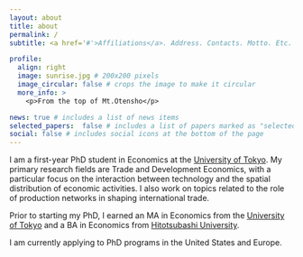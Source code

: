 ```yaml
---
layout: about
title: about
permalink: /
subtitle: <a href='#'>Affiliations</a>. Address. Contacts. Motto. Etc.

profile:
  align: right
  image: sunrise.jpg # 200x200 pixels
  image_circular: false # crops the image to make it circular
  more_info: >
    <p>From the top of Mt.Otensho</p>

news: true # includes a list of news items
selected_papers:  false # includes a list of papers marked as "selected={true}"
social: false # includes social icons at the bottom of the page
---
```


I am a first-year PhD student in Economics at the [University of Tokyo](https://www.e.u-tokyo.ac.jp/index-e.html). My primary research fields are Trade and Development Economics, with a particular focus on the interaction between technology and the spatial distribution of economic activities. I also work on topics related to the role of production networks in shaping international trade.

Prior to starting my PhD, I earned an MA in Economics from the [University of Tokyo](https://www.e.u-tokyo.ac.jp/index-e.html) and a BA in Economics from [Hitotsubashi University](https://www.econ.hit-u.ac.jp/eng/).

I am currently applying to PhD programs in the United States and Europe.

<!-- Write your biography here. Tell the world about yourself. Link to your favorite [subreddit](http://reddit.com). You can put a picture in, too. The code is already in, just name your picture `prof_pic.jpg` and put it in the `img/` folder.

Put your address / P.O. box / other info right below your picture. You can also disable any of these elements by editing `profile` property of the YAML header of your `_pages/about.md`. Edit `_bibliography/papers.bib` and Jekyll will render your [publications page](/al-folio/publications/) automatically.

Link to your social media connections, too. This theme is set up to use [Font Awesome icons](https://fontawesome.com/) and [Academicons](https://jpswalsh.github.io/academicons/), like the ones below. Add your Facebook, Twitter, LinkedIn, Google Scholar, or just disable all of them. -->
